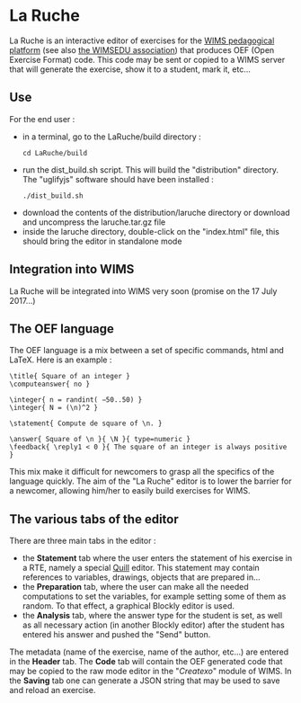 La Ruche
========
La Ruche is an interactive editor of exercises for the [WIMS pedagogical platform](http://wims.auto.u-psud.fr/wims/) (see also [the WIMSEDU association](http://wimsedu.info)) that produces OEF (Open Exercise Format) code. This code may be sent or copied to a WIMS server that will generate the exercise, show it to a student, mark it, etc...

Use
-----
For the end user :

 - in a terminal, go to the LaRuche/build directory :
   ```
   cd LaRuche/build
   ```
 - run the dist_build.sh script. This will build the "distribution" directory. The "uglifyjs" software should have been installed :
   ```
   ./dist_build.sh
   ```
 - download the contents of the distribution/laruche directory or download and uncompress the laruche.tar.gz file
 - inside the laruche directory, double-click on the "index.html" file, this should bring the editor in standalone mode

Integration into WIMS
--------------------------
La Ruche will be integrated into WIMS very soon (promise on the 17 July 2017...)

The OEF language
--------------------------
The OEF language is a mix between a set of specific commands, html and LaTeX. Here is an example :

```
\title{ Square of an integer }
\computeanswer{ no }

\integer{ n = randint( −50..50) }
\integer{ N = (\n)^2 }

\statement{ Compute de square of \n. }

\answer{ Square of \n }{ \N }{ type=numeric }
\feedback{ \reply1 < 0 }{ The square of an integer is always positive }
```

This mix make it difficult for newcomers to grasp all the specifics of the language quickly. The aim of the "La Ruche" editor is to lower the barrier for a newcomer, allowing him/her to easily build exercises for WIMS.

The various tabs of the editor
------------------------------------------
There are three main tabs in the editor :

 - the **Statement** tab where the user enters the statement of his exercise in a RTE, namely a special [Quill](http://quilljs.com) editor. This statement may contain references to variables, drawings, objects that are prepared in...
 - the **Preparation** tab, where the user can make all the needed computations to set the variables, for example setting some of them as random. To that effect, a graphical Blockly editor is used.
 - the **Analysis** tab, where the answer type for the student is set, as well as all necessary action (in another Blockly editor) after the student has entered his answer and pushed the "Send" button.

The metadata (name of the exercise, name of the author, etc...) are entered in the **Header** tab. The **Code** tab will contain the OEF generated code that may be copied to the raw mode editor in the "*Createxo*" module of WIMS. In the **Saving** tab one can generate a JSON string that may be used to save and reload an exercise.
